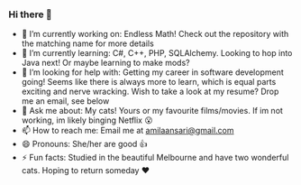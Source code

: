 ### Hi there 👋

<!--
**amilaansari/amilaansari** is a ✨ _special_ ✨ repository because its `README.md` (this file) appears on your GitHub profile.

Here are some ideas to get you started:

- 🔭 I’m currently working on ...
- 🌱 I’m currently learning ...
- 👯 I’m looking to collaborate on ...
- 🤔 I’m looking for help with ...
- 💬 Ask me about ...
- 📫 How to reach me: ...
- 😄 Pronouns: ...
- ⚡ Fun fact: ...
-->


- 🔭 I’m currently working on: Endless Math! Check out the repository with the matching name for more details
- 🌱 I’m currently learning: C#, C++, PHP, SQLAlchemy. Looking to hop into Java next! Or maybe learning to make mods?
- 🤔 I’m looking for help with: Getting my career in software development going! Seems like there is always more to learn, which is equal parts exciting and nerve wracking. Wish to take a look at my resume? Drop me an email, see below
- 💬 Ask me about: My cats! Yours or my favourite films/movies. If im not working, im likely binging Netflix 😮
- 📫 How to reach me: Email me at amilaansari@gmail.com
- 😄 Pronouns: She/her are good 👍
- ⚡ Fun facts: Studied in the beautiful Melbourne and have two wonderful cats. Hoping to return someday ❤️
